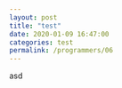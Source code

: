 ```yaml
---
layout: post
title: "test"
date: 2020-01-09 16:47:00
categories: test
permalink: /programmers/06
---
```


asd